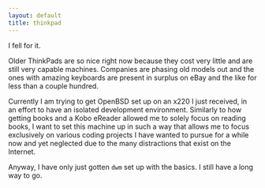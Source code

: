```yaml
---
layout: default
title: thinkpad
---
```


I fell for it.

Older ThinkPads are so nice right now because they cost very little and are still very capable machines. Companies are phasing old models out and the ones with amazing keyboards are present in surplus on eBay and the like for less than a couple hundred.

Currently I am trying to get OpenBSD set up on an x220 I just received, in an effort to have an isolated development environment. Similarly to how getting books and a Kobo eReader allowed me to solely focus on reading books, I want to set this machine up in such a way that allows me to focus exclusively on various coding projects I have wanted to pursue for a while now and yet neglected due to the many distractions that exist on the Internet.

Anyway, I have only just gotten `dwm` set up with the basics. I still have a long way to go.
